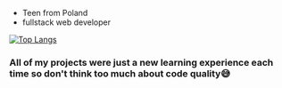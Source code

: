 - Teen from Poland
- fullstack web developer

[![Top Langs](https://github-readme-stats.vercel.app/api/top-langs/?username=dejwi&layout=compact)](https://github.com/anuraghazra/github-readme-stats)

### All of my projects were just a new learning experience each time so don't think too much about code quality😅
